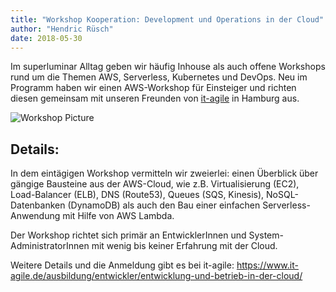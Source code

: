 ```yaml
---
title: "Workshop Kooperation: Development und Operations in der Cloud"
author: "Hendric Rüsch"
date: 2018-05-30
---
```


Im superluminar Alltag geben wir häufig Inhouse als auch offene Workshops rund um die Themen AWS, Serverless, Kubernetes und DevOps.
Neu im Programm haben wir einen AWS-Workshop für Einsteiger und richten diesen gemeinsam mit unseren Freunden von [it-agile](https://it-agile.de) in Hamburg aus.

![Workshop Picture](/workshop-pic.jpg)


## Details:

In dem eintägigen Workshop vermitteln wir zweierlei: einen Überblick über gängige Bausteine aus der AWS-Cloud, wie z.B. Virtualisierung (EC2), Load-Balancer (ELB), DNS (Route53), Queues (SQS, Kinesis), NoSQL-Datenbanken (DynamoDB) als auch
den Bau einer einfachen Serverless-Anwendung mit Hilfe von AWS Lambda.

Der Workshop richtet sich primär an EntwicklerInnen und System-AdministratorInnen mit wenig bis keiner Erfahrung mit der Cloud.

Weitere Details und die Anmeldung gibt es bei it-agile: https://www.it-agile.de/ausbildung/entwickler/entwicklung-und-betrieb-in-der-cloud/

